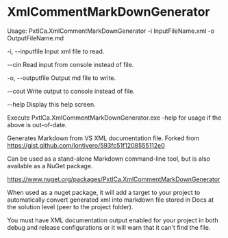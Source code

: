 # XmlCommentMarkDownGenerator

Usage: PxtlCa.XmlCommentMarkDownGenerator -i InputFileName.xml -o OutputFileName.md

  -i, --inputfile     Input xml file to read.

  --cin               Read input from console instead of file.

  -o, --outputfile    Output md file to write.

  --cout              Write output to console instead of file.

  --help              Display this help screen.

Execute PxtlCa.XmlCommentMarkDownGenerator.exe -help for usage if the above is out-of-date.

Generates Markdown from VS XML documentation file.  Forked from https://gist.github.com/lontivero/593fc51f1208555112e0 

Can be used as a stand-alone Markdown command-line tool, but is also available as a NuGet package.  

https://www.nuget.org/packages/PxtlCa.XmlCommentMarkDownGenerator

When used as a nuget package, it will add a target to your project to automatically convert generated xml into markdown file stored 
in Docs at the solution level (peer to the project folder).

You must have XML documentation output enabled for your project in both debug and release configurations or it will warn that it can't find the file.